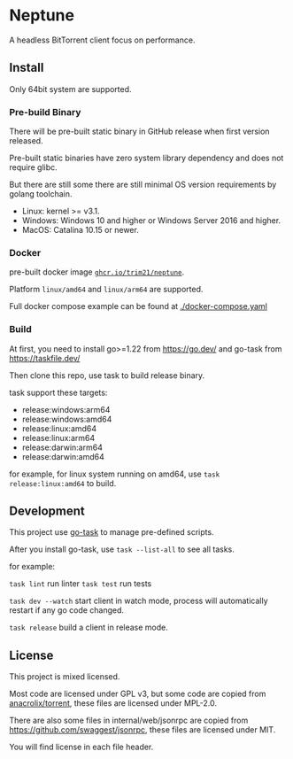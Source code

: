 # Neptune

A headless BitTorrent client focus on performance.

## Install

Only 64bit system are supported.

### Pre-build Binary

There will be pre-built static binary in GitHub release when first version released.

Pre-built static binaries have zero system library dependency and does not require glibc.

But there are still some there are still minimal OS version requirements by golang toolchain.

- Linux: kernel >= v3.1.
- Windows: Windows 10 and higher or Windows Server 2016 and higher.
- MacOS: Catalina 10.15 or newer.

### Docker

pre-built docker
image [`ghcr.io/trim21/neptune`](https://github.com/trim21/neptune/pkgs/container/neptune).

Platform `linux/amd64` and `linux/arm64` are supported.

Full docker compose example can be found at [./docker-compose.yaml](./etc/example/)

### Build

At first, you need to install go>=1.22 from <https://go.dev/> and go-task
from https://taskfile.dev/

Then clone this repo, use task to build release binary.

task support these targets:

- release:windows:arm64
- release:windows:amd64
- release:linux:amd64
- release:linux:arm64
- release:darwin:arm64
- release:darwin:amd64

for example, for linux system running on amd64, use `task release:linux:amd64` to build.

## Development

This project use [go-task](https://taskfile.dev/) to manage pre-defined scripts.

After you install go-task, use `task --list-all` to see all tasks.

for example:

`task lint` run linter
`task test` run tests

`task dev --watch` start client in watch mode, process will automatically restart if any go code
changed.

`task release` build a client in release mode.

## License

This project is mixed licensed.

Most code are licensed under GPL v3,
but some code are copied from [anacrolix/torrent](https://github.com/anacrolix/torrent), these
files are licensed under MPL-2.0.

There are also some files in internal/web/jsonrpc are copied
from <https://github.com/swaggest/jsonrpc>, these files are licensed under MIT.

You will find license in each file header.
